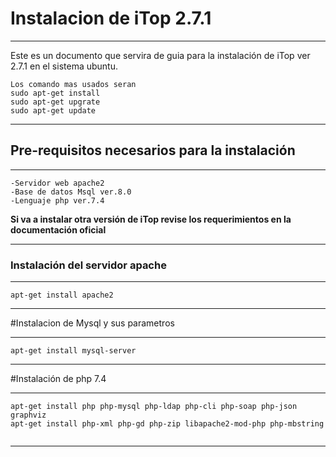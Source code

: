 # Instalacion de iTop 2.7.1
***
Este es un documento que servira de guia para la instalación de iTop ver 2.7.1
en el sistema ubuntu.

```
Los comando mas usados seran
sudo apt-get install
sudo apt-get upgrate
sudo apt-get update

```

***

## Pre-requisitos necesarios para la instalación
***
```
-Servidor web apache2
-Base de datos Msql ver.8.0
-Lenguaje php ver.7.4
```
**Si va a instalar otra versión de iTop revise los requerimientos en la documentación oficial**
***

### Instalación del servidor apache
***

```
apt-get install apache2

```
***

#Instalacion de Mysql y sus parametros

***
```
apt-get install mysql-server

```

***

#Instalación de php 7.4
***

```
apt-get install php php-mysql php-ldap php-cli php-soap php-json graphviz
apt-get install php-xml php-gd php-zip libapache2-mod-php php-mbstring


```
***

